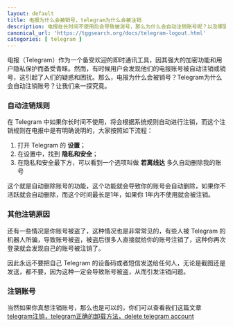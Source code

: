 ```yaml
---
layout: default
title: 电报为什么会被销号，telegram为什么会被注销
description: 电报在长时间不使用后会导致被消号，那么为什么会自动注销账号呢？以及哪里去更改这个账号自动注销的时间呢？真的想注销应该如何注销呢？
canonical_url: 'https://tggsearch.org/docs/telegram-logout.html'
categories: [ telegram ]
---
```

电报（Telegram）作为一个备受欢迎的即时通讯工具，因其强大的加密功能和用户隐私保护而备受青睐。然而，有时候用户会发现他们的电报账号被自动注销或销号，这引起了人们的疑惑和困扰。那么，电报为什么会被销号？Telegram为什么会自动注销账号？让我们来一探究竟。

### 自动注销规则
在 Telegram 中如果你长时间不使用，将会根据系统规则自动进行注销，而这个注销规则在电报中是有明确说明的，大家按照如下流程：

1. 打开 Telegram 的 <b>设置</b>；
2. 在设置中，找到 <b>隐私和安全</b>；
3. 在隐私和安全最下方，可以看到一个选项叫做 <b>若离线达</b> 多久自动删除我的账号

这个就是自动删除账号的功能，这个功能就会导致你的账号会自动删除，如果你不活跃就会自动删除，而这个时间最长是1年，如果你 1年内不使用就会被注销。

### 其他注销原因
还有一些情况是你账号被盗了，这种情况也是非常常见的，有些人被 Telegram 的机器人所骗，导致账号被盗，被盗后很多人直接就给你的账号注销了，这种你再次登录就会发现自己的账号被注销了。

因此永远不要把自己 Telegram 的设备码或者短信发送给任何人，无论是截图还是发送，都不要，因为这种一定会导致账号被盗，从而引发注销问题。

### 注销账号
当然如果你真想注销账号，那么也是可以的，你们可以查看我们这篇文章 [telegram注销，telegram正确的卸载方法，delete telegram account](./telegram-delete-account.html)